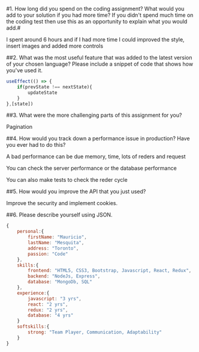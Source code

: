 #1.	How long did you spend on the coding assignment? What would you add to your solution if you had more time? If you didn't spend much time on the coding test then use this as an opportunity to explain what you would add.#

I spent around 6 hours and if I had more time I could improved the style, insert images and added more controls<br />

##2.	What was the most useful feature that was added to the latest version of your chosen language? Please include a snippet of code that shows how you've used it.
<br />
```javascript
useEffect(() => {
    if(prevState !== nextState){
        updateState
    }
},[state])
```

##3.	What were the more challenging parts of this assignment for you?

Pagination


##4.	How would you track down a performance issue in production? Have you ever had to do this?

A bad performance can be due memory, time, lots of reders and request

You can check the server performance or the database performance

You can also make tests to check the reder cycle

##5.	How would you improve the API that you just used?

Improve the security and implement cookies.

##6.	Please describe yourself using JSON.
```javascript
{
    personal:{
        firstName: "Mauricio",
        lastName: "Mesquita",
        address: "Toronto",
        passion: "Code"
    },
    skills:{
        frontend: "HTML5, CSS3, Bootstrap, Javascript, React, Redux",
        backend: "NodeJs, Express",
        database: "MongoDb, SQL"
    },
    experience:{
        javascript: "3 yrs",
        react: "2 yrs",
        redux: "2 yrs",
        database: "4 yrs"
    }
    softskills:{
        strong: "Team Player, Communication, Adaptability"
    }
}
```
